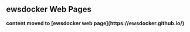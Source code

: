 <html>
  <head>
    <title>ewsdocker Web Page</title>
  </head>
  <body>
    <h2>ewsdocker Web Pages</h2>
    <b>content moved to [ewsdocker web page](https://ewsdocker.github.io/)</b>
  </body>
</html>
